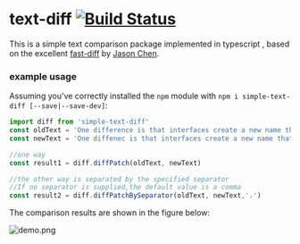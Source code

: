 # text-diff [![Build Status](https://travis-ci.org/jhchen/fast-diff.svg)](https://travis-ci.org/jhchen/fast-diff)

This is a simple text comparison package implemented in typescript , based on the excellent [fast-diff](https://github.com/jhchen/fast-diff) by [Jason Chen](https://github.com/jhchen).

### example usage

Assuming you've correctly installed the `npm` module with `npm i simple-text-diff [--save|--save-dev]`:

```js
import diff from 'simple-text-diff'
const oldText = 'One difference is that interfaces create a new name that is used everywhere. Type aliases don’t create a new name — for instance, error messages won’t use the alias name. In the code below, hovering over interfaced in an editor will show that it returns an Interface, but will show that aliased returns object literal type.Wish you happy'
const newText = 'One diffenec is that interfaces create a new name that is used everywhere. Type aliases don’t create a new name — for instance, error messages won’t use the alias name. In the code below, hovering over interfaced in an editor will show that it returns an Interface, but will show that aliased returns object literal type.Hope you will be happy every day'

//one way 
const result1 = diff.diffPatch(oldText, newText)

//the other way is separated by the specified separator
//If no separator is supplied,the default value is a comma
const result2 = diff.diffPatchBySeparator(oldText, newText,'.')
```

The comparison results are shown in the figure below:

![demo.png](https://i.loli.net/2020/02/28/KWX9BbgrLeuk2tf.png)

